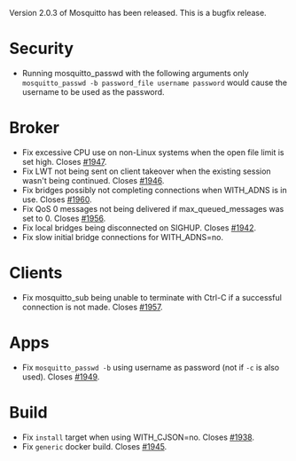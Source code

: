 <!--
.. title: Version 2.0.3 released.
.. slug: version-2-0-3-released
.. date: 2020-12-17 14:22:16 UTC+00:00
.. tags: Releases
.. category:
.. link:
.. description:
.. type: text
-->

Version 2.0.3 of Mosquitto has been released. This is a bugfix release.

# Security
- Running mosquitto_passwd with the following arguments only
  `mosquitto_passwd -b password_file username password` would cause the
  username to be used as the password.

# Broker
- Fix excessive CPU use on non-Linux systems when the open file limit is set
  high. Closes [#1947].
- Fix LWT not being sent on client takeover when the existing session wasn't
  being continued. Closes [#1946].
- Fix bridges possibly not completing connections when WITH_ADNS is in use.
  Closes [#1960].
- Fix QoS 0 messages not being delivered if max_queued_messages was set to 0.
  Closes [#1956].
- Fix local bridges being disconnected on SIGHUP. Closes [#1942].
- Fix slow initial bridge connections for WITH_ADNS=no.

# Clients
- Fix mosquitto_sub being unable to terminate with Ctrl-C if a successful
  connection is not made. Closes [#1957].

# Apps
- Fix `mosquitto_passwd -b` using username as password (not if `-c` is also
  used). Closes [#1949].

# Build
- Fix `install` target when using WITH_CJSON=no. Closes [#1938].
- Fix `generic` docker build. Closes [#1945].

[#1938]: https://github.com/eclipse/mosquitto/issues/1938
[#1942]: https://github.com/eclipse/mosquitto/issues/1942
[#1945]: https://github.com/eclipse/mosquitto/issues/1945
[#1946]: https://github.com/eclipse/mosquitto/issues/1946
[#1947]: https://github.com/eclipse/mosquitto/issues/1947
[#1949]: https://github.com/eclipse/mosquitto/issues/1949
[#1956]: https://github.com/eclipse/mosquitto/issues/1956
[#1957]: https://github.com/eclipse/mosquitto/issues/1957
[#1960]: https://github.com/eclipse/mosquitto/issues/1960

